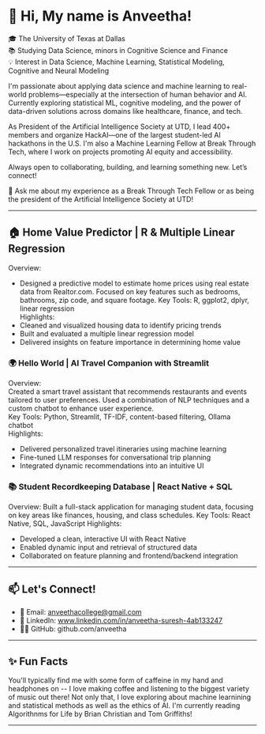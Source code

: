 # 👋 Hi, My name is Anveetha!

🎓 The University of Texas at Dallas  
📚 Studying Data Science, minors in Cognitive Science and Finance  
💡 Interest in Data Science, Machine Learning, Statistical Modeling, Cognitive and Neural Modeling  

I'm passionate about applying data science and machine learning to real-world problems—especially at the intersection of human behavior and AI. Currently exploring statistical ML, cognitive modeling, and the power of data-driven solutions across domains like healthcare, finance, and tech.  

As President of the Artificial Intelligence Society at UTD, I lead 400+ members and organize HackAI—one of the largest student-led AI hackathons in the U.S. I'm also a Machine Learning Fellow at Break Through Tech, where I work on projects promoting AI equity and accessibility.  

Always open to collaborating, building, and learning something new. Let’s connect!  

🧠 Ask me about my experience as a Break Through Tech Fellow or as being the president of the Artificial Intelligence Society at UTD!  

---

## 🏠 Home Value Predictor | R & Multiple Linear Regression  
Overview:  
- Designed a predictive model to estimate home prices using real estate data from Realtor.com. Focused on key features such as bedrooms, bathrooms, zip code, and square footage.
Key Tools: R, ggplot2, dplyr, linear regression  
Highlights:  
- Cleaned and visualized housing data to identify pricing trends  
- Built and evaluated a multiple linear regression model  
- Delivered insights on feature importance in determining home value  
 
### 🌍 Hello World | AI Travel Companion with Streamlit  
Overview:  
Created a smart travel assistant that recommends restaurants and events tailored to user preferences. Used a combination of NLP techniques and a custom chatbot to enhance user experience.  
Key Tools: Python, Streamlit, TF-IDF, content-based filtering, Ollama chatbot  
Highlights:  
- Delivered personalized travel itineraries using machine learning  
- Fine-tuned LLM responses for conversational trip planning  
- Integrated dynamic recommendations into an intuitive UI  

### 📚 Student Recordkeeping Database | React Native + SQL
Overview:
Built a full-stack application for managing student data, focusing on key areas like finances, housing, and class schedules.
Key Tools: React Native, SQL, JavaScript
Highlights:
- Developed a clean, interactive UI with React Native
- Enabled dynamic input and retrieval of structured data
- Collaborated on feature planning and frontend/backend integration

---

## 📫 Let's Connect!

- 📧 Email: anveethacollege@gmail.com
- 💼 LinkedIn: www.linkedin.com/in/anveetha-suresh-4ab133247
- 🧑‍💻 GitHub: github.com/anveetha
  
---

## ✨ Fun Facts
You'll typically find me with some form of caffeine in my hand and headphones on -- I love making coffee and listening to the biggest variety of music out there!
Not only that, I love exploring about machine learnining and statistical methods as well as the ethics of AI. 
I'm currently reading Algorithnms for Life by Brian Christian and Tom Griffiths!

---

